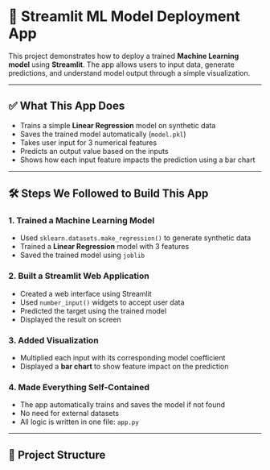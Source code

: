 # 🔮 Streamlit ML Model Deployment App

This project demonstrates how to deploy a trained **Machine Learning model** using **Streamlit**. The app allows users to input data, generate predictions, and understand model output through a simple visualization.

---

## ✅ What This App Does

- Trains a simple **Linear Regression** model on synthetic data
- Saves the trained model automatically (`model.pkl`)
- Takes user input for 3 numerical features
- Predicts an output value based on the inputs
- Shows how each input feature impacts the prediction using a bar chart

---

## 🛠️ Steps We Followed to Build This App

### 1. **Trained a Machine Learning Model**

- Used `sklearn.datasets.make_regression()` to generate synthetic data
- Trained a **Linear Regression** model with 3 features
- Saved the trained model using `joblib`

### 2. **Built a Streamlit Web Application**

- Created a web interface using Streamlit
- Used `number_input()` widgets to accept user data
- Predicted the target using the trained model
- Displayed the result on screen

### 3. **Added Visualization**

- Multiplied each input with its corresponding model coefficient
- Displayed a **bar chart** to show feature impact on the prediction

### 4. **Made Everything Self-Contained**

- The app automatically trains and saves the model if not found
- No need for external datasets
- All logic is written in one file: `app.py`

---

## 📁 Project Structure

